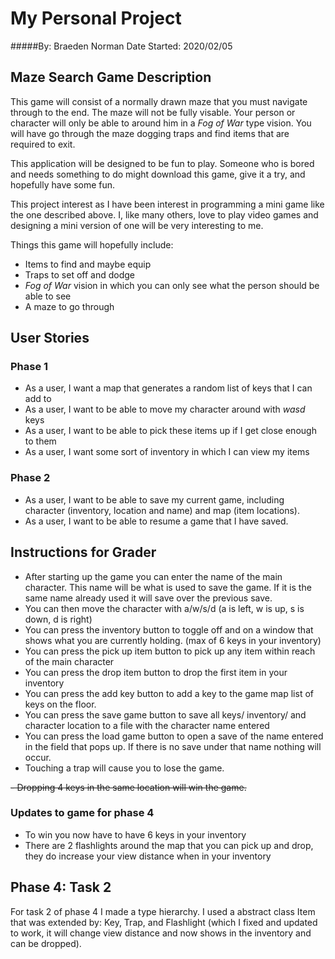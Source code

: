 # My Personal Project
#####By: Braeden Norman 
Date Started: 2020/02/05

## Maze Search Game Description

This game will consist of a normally drawn maze that you must navigate through to the end. The maze will not be 
fully visable. Your person or character will only be able to around him in a *Fog of War* type vision. You will have
go through the maze dogging traps and find items that are required to exit.

This application will be designed to be fun to play. Someone who is bored and needs something to do might download this
game, give it a try, and hopefully have some fun. 

This project interest as I have been interest in programming a mini game like the one described above. I, like many
others, love to play video games and designing a mini version of one will be very interesting to me.


Things this game will hopefully include:
- Items to find and maybe equip
- Traps to set off and dodge
- *Fog of War* vision in which you can only see what the person should be able to see
- A maze to go through


## **User Stories**
### Phase 1
- As a user, I want a map that generates a  random list of keys that I can add to
- As a user, I want to be able to move my character around with *wasd* keys
- As a user, I want to be able to pick these items up if I get close enough to them
- As a user, I want some sort of inventory in which I can view my items
### Phase 2 
- As a user, I want to be able to save my current game, including character (inventory, location and name) 
  and map (item locations).
- As a user, I want to be able to resume a game that I have saved.

## **Instructions for Grader**
- After starting up the game you can enter the name of the main character. This name will be what is used to 
save the game. If it is the same name already used it will save over the previous save.
- You can then move the character with a/w/s/d (a is left, w is up, s is down, d is right)
- You can press the inventory button to toggle off and on a window that shows what you are currently
holding. (max of 6 keys in your inventory)
- You can press the pick up item button to pick up any item within reach of the main character
- You can press the drop item button to drop the first item in your inventory
- You can press the add key button to add a key to the game map list of keys on the floor.
- You can press the save game button to save all keys/ inventory/ and character location to a file
with the character name entered
- You can press the load game button to open a save of the name entered in the field that pops up.
If there is no save under that name nothing will occur. 
- Touching a trap will cause you to lose the game.

~~- Dropping 4 keys in the same location will win the game.~~

### Updates to game for phase 4
- To win you now have to have 6 keys in your inventory
- There are 2 flashlights around the map that you can pick up and drop, they do increase your view distance when 
in your inventory

## **Phase 4: Task 2**
For task 2 of phase 4 I made a type hierarchy. I used a abstract class Item that was extended by: Key, Trap, 
and Flashlight (which I fixed and updated to work, it will change view distance and now shows in 
the inventory and can be dropped).